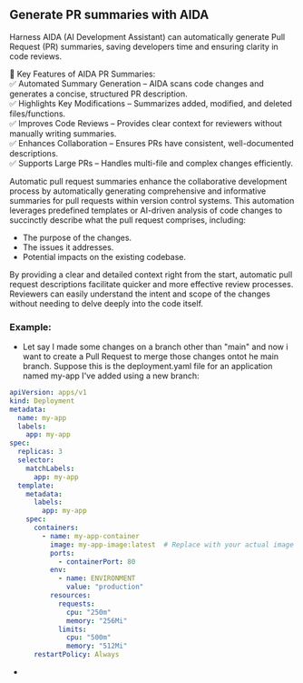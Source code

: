 ## Generate PR summaries with AIDA

Harness AIDA (AI Development Assistant) can automatically generate Pull Request (PR) summaries, saving developers time and ensuring clarity in code reviews.

🔹 Key Features of AIDA PR Summaries: </br>
✅ Automated Summary Generation – AIDA scans code changes and generates a concise, structured PR description. </br>
✅ Highlights Key Modifications – Summarizes added, modified, and deleted files/functions. </br>
✅ Improves Code Reviews – Provides clear context for reviewers without manually writing summaries. </br>
✅ Enhances Collaboration – Ensures PRs have consistent, well-documented descriptions. </br>
✅ Supports Large PRs – Handles multi-file and complex changes efficiently. </br>

Automatic pull request summaries enhance the collaborative development process by automatically generating comprehensive and informative summaries for pull requests within version control systems. This automation leverages predefined templates or AI-driven analysis of code changes to succinctly describe what the pull request comprises, including:
- The purpose of the changes.
- The issues it addresses.
- Potential impacts on the existing codebase. </br>

By providing a clear and detailed context right from the start, automatic pull request descriptions facilitate quicker and more effective review processes. Reviewers can easily understand the intent and scope of the changes without needing to delve deeply into the code itself. </br>

### Example:
- Let say I made some changes on a branch other than "main" and now i want to create a Pull Request to merge those changes ontot he main branch. Suppose this is the deployment.yaml file for an application named my-app I've added using a new branch:
```yaml
apiVersion: apps/v1
kind: Deployment
metadata:
  name: my-app
  labels:
    app: my-app
spec:
  replicas: 3
  selector:
    matchLabels:
      app: my-app
  template:
    metadata:
      labels:
        app: my-app
    spec:
      containers:
        - name: my-app-container
          image: my-app-image:latest  # Replace with your actual image
          ports:
            - containerPort: 80
          env:
            - name: ENVIRONMENT
              value: "production"
          resources:
            requests:
              cpu: "250m"
              memory: "256Mi"
            limits:
              cpu: "500m"
              memory: "512Mi"
      restartPolicy: Always
```
- 
